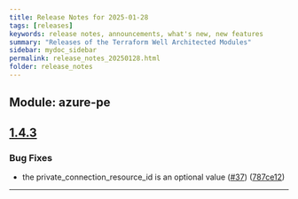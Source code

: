 ```yaml
---
title: Release Notes for 2025-01-28
tags: [releases]
keywords: release notes, announcements, what's new, new features
summary: "Releases of the Terraform Well Architected Modules"
sidebar: mydoc_sidebar
permalink: release_notes_20250128.html
folder: release_notes
---
```


## Module: azure-pe
## [1.4.3](https://github.com/CloudNationHQ/terraform-azure-pe/releases/tag/v1.4.3)


### Bug Fixes

* the private_connection_resource_id  is an optional value ([#37](https://github.com/CloudNationHQ/terraform-azure-pe/issues/37)) ([787ce12](https://github.com/CloudNationHQ/terraform-azure-pe/commit/787ce12bd7a526712ad0c0b57990ed5ae211d27f))

---

